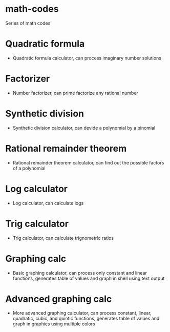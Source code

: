 # math-codes
Series of math codes
# Quadratic formula
 - Quadratic formula calculator, can process imaginary number solutions
# Factorizer
 - Number factorizer, can prime factorize any rational number
# Synthetic division
 - Synthetic division calculator, can devide a polynomial by a binomial
# Rational remainder theorem
 - Rational remainder theorem calculator, can find out the possible factors of a polynomial
# Log calculator
 - Log calculator, can calculate logs
# Trig calculator
 - Trig calculator, can calculate trignometric ratios
# Graphing calc
 - Basic graphing calculator, can process only constant and linear functions, generates table of values and graph in shell using text output
# Advanced graphing calc
 - More advanced graphing calculator, can process constant, linear, quadratic, cubic, and quintic functions, generates table of values and graph in graphics using multiple colors

